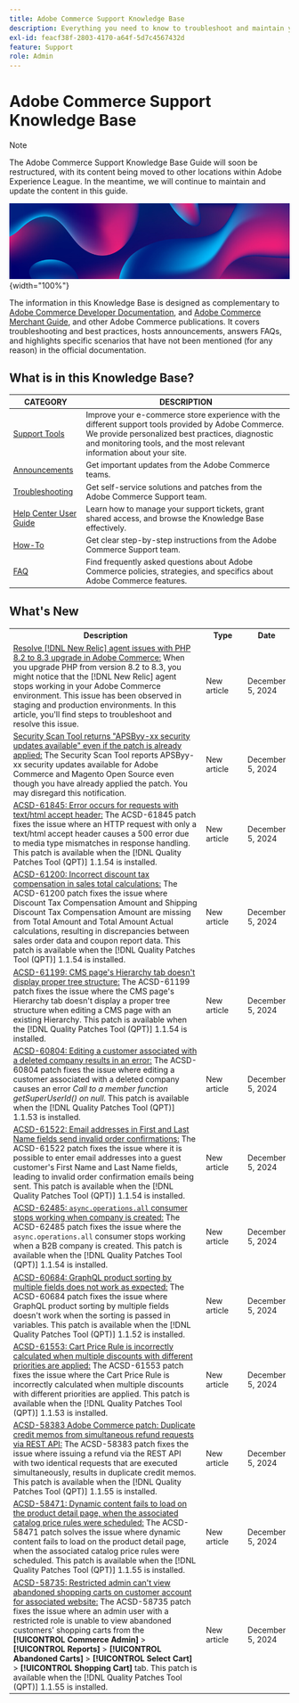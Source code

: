 ```yaml
---
title: Adobe Commerce Support Knowledge Base
description: Everything you need to know to troubleshoot and maintain your Commerce store.
exl-id: feacf38f-2803-4170-a64f-5d7c4567432d
feature: Support
role: Admin
---
```

# Adobe Commerce Support Knowledge Base

>[!NOTE]
>
>The Adobe Commerce Support Knowledge Base Guide will soon be restructured, with its content being moved to other locations within Adobe Experience League. In the meantime, we will continue to maintain and update the content in this guide.

![Knowledge Base homepage](../help/assets/knowledge-base-home-page-cover.jpg){width="100%"}

The information in this Knowledge Base is designed as complementary to [Adobe Commerce Developer Documentation](https://developer.adobe.com/commerce/docs), and [Adobe Commerce Merchant Guide](https://experienceleague.adobe.com/docs/commerce-admin/user-guides/home.html), and other Adobe Commerce publications. It covers troubleshooting and best practices, hosts announcements, answers FAQs, and highlights specific scenarios that have not been mentioned (for any reason) in the official documentation.

## What is in this Knowledge Base?

| CATEGORY | DESCRIPTION | 
| --- | --- |
| [Support Tools](/help/support-tools/overview.md) | Improve your e-commerce store experience with the different support tools provided by Adobe Commerce. We provide personalized best practices, diagnostic and monitoring tools, and the most relevant information about your site. |
| [Announcements](/help/announcements/overview.md) | Get important updates from the Adobe Commerce teams. |
| [Troubleshooting](/help/troubleshooting/overview.md) | Get self-service solutions and patches from the Adobe Commerce Support team. |
| [Help Center User Guide](/help/help-center-guide/help-center/magento-help-center-user-guide.md) | Learn how to manage your support tickets, grant shared access, and browse the Knowledge Base effectively. |
| [How-To](/help/how-to/overview.md) | Get clear step-by-step instructions from the Adobe Commerce Support team. |
| [FAQ](/help/faq/overview.md) | Find frequently asked questions about Adobe Commerce policies, strategies, and specifics about Adobe Commerce features. | 

## What's New

<table style="width:100%">
  <tr>
    <th style="width:70%">Description</th>
    <th style="width:15%">Type</th>
    <th style="width:15%">Date</th>
  </tr>

  <tr>
    <td>
    <a href="https://experienceleague.adobe.com/en/docs/experience-cloud-kcs/kbarticles/ka-25301">Resolve [!DNL New Relic] agent issues with PHP 8.2 to 8.3 upgrade in Adobe Commerce:</a> When you upgrade PHP from version 8.2 to 8.3, you might notice that the [!DNL New Relic] agent stops working in your Adobe Commerce environment. This issue has been observed in staging and production environments. In this article, you'll find steps to troubleshoot and resolve this issue.
    </td>
    <td>New article </td>
    <td>December 5, 2024</td>
  </tr>

  <tr>
    <td>
    <a href="https://experienceleague.adobe.com/en/docs/experience-cloud-kcs/kbarticles/ka-25321">Security Scan Tool returns "APSByy-xx security updates available" even if the patch is already applied:</a> The Security Scan Tool reports APSByy-xx security updates available for Adobe Commerce and Magento Open Source even though you have already applied the patch. You may disregard this notification.
    </td>
    <td>New article </td>
    <td>December 5, 2024</td>
  </tr>
  
  <tr>
    <td>
    <a href="https://experienceleague.adobe.com/en/docs/commerce-operations/tools/quality-patches-tool/patches-available-in-qpt/v1-1-54/acsd-61845-error-occurs-for-requests-with-text-html-accept-header">ACSD-61845: Error occurs for requests with text/html accept header:</a> The ACSD-61845 patch fixes the issue where an HTTP request with only a text/html accept header causes a 500 error due to media type mismatches in response handling. This patch is available when the [!DNL Quality Patches Tool (QPT)] 1.1.54 is installed.
    </td>
    <td>New article </td>
    <td>December 5, 2024</td>
  </tr>

  <tr>
    <td>
    <a href="https://experienceleague.adobe.com/en/docs/commerce-operations/tools/quality-patches-tool/patches-available-in-qpt/v1-1-54/acsd-61200-fixes-discount-tax-compensation-in-sales-total-calculations">ACSD-61200: Incorrect discount tax compensation in sales total calculations:</a> The ACSD-61200 patch fixes the issue where Discount Tax Compensation Amount and Shipping Discount Tax Compensation Amount are missing from Total Amount and Total Amount Actual calculations, resulting in discrepancies between sales order data and coupon report data. This patch is available when the [!DNL Quality Patches Tool (QPT)] 1.1.54 is installed.
    </td>
    <td>New article </td>
    <td>December 5, 2024</td>
  </tr>

  <tr>
    <td>
    <a href="https://experienceleague.adobe.com/en/docs/commerce-operations/tools/quality-patches-tool/patches-available-in-qpt/v1-1-54/acsd-61199-cms-page-hierarchy-tab-doesnt-display-proper-tree-structure">ACSD-61199: CMS page's Hierarchy tab doesn't display proper tree structure:</a> The ACSD-61199 patch fixes the issue where the CMS page's Hierarchy tab doesn't display a proper tree structure when editing a CMS page with an existing Hierarchy. This patch is available when the [!DNL Quality Patches Tool (QPT)] 1.1.54 is installed.
    </td>
    <td>New article </td>
    <td>December 5, 2024</td>
  </tr>

  <tr>
    <td>
    <a href="https://experienceleague.adobe.com/en/docs/commerce-operations/tools/quality-patches-tool/patches-available-in-qpt/v1-1-53/acsd-60804-editing-customer-linked-to-deleted-company-causes-error">ACSD-60804: Editing a customer associated with a deleted company results in an error:</a> The ACSD-60804 patch fixes the issue where editing a customer associated with a deleted company causes an error <em>Call to a member function getSuperUserId() on null</em>. This patch is available when the [!DNL Quality Patches Tool (QPT)] 1.1.53 is installed.
    </td>
    <td>New article </td>
    <td>December 5, 2024</td>
  </tr>

  <tr>
    <td>
    <a href="https://experienceleague.adobe.com/en/docs/commerce-operations/tools/quality-patches-tool/patches-available-in-qpt/v1-1-54/acsd-61522-email-in-name-fields-sends-invalid-order-confirmations">ACSD-61522: Email addresses in First and Last Name fields send invalid order confirmations:</a> The ACSD-61522 patch fixes the issue where it is possible to enter email addresses into a guest customer's First Name and Last Name fields, leading to invalid order confirmation emails being sent. This patch is available when the [!DNL Quality Patches Tool (QPT)] 1.1.54 is installed.
    </td>
    <td>New article </td>
    <td>December 5, 2024</td>
  </tr>

  <tr>
    <td>
    <a href="https://experienceleague.adobe.com/en/docs/commerce-operations/tools/quality-patches-tool/patches-available-in-qpt/v1-1-54/acsd-62485-async-operations-all-consumer-stops-working-when-company-is-created">ACSD-62485: <code>async.operations.all</code> consumer stops working when company is created:</a> The ACSD-62485 patch fixes the issue where the <code>async.operations.all</code> consumer stops working when a B2B company is created. This patch is available when the [!DNL Quality Patches Tool (QPT)] 1.1.54 is installed.
    </td>
    <td>New article </td>
    <td>December 5, 2024</td>
  </tr>

  <tr>
    <td>
    <a href="https://experienceleague.adobe.com/en/docs/commerce-operations/tools/quality-patches-tool/patches-available-in-qpt/v1-1-52/acsd-60684-graphql-product-sorting-by-multiple-fields-does-not-work-as-expected">ACSD-60684: GraphQL product sorting by multiple fields does not work as expected:</a> The ACSD-60684 patch fixes the issue where GraphQL product sorting by multiple fields doesn't work when the sorting is passed in variables. This patch is available when the [!DNL Quality Patches Tool (QPT)] 1.1.52 is installed.
    </td>
    <td>New article </td>
    <td>December 5, 2024</td>
  </tr>

  <tr>
    <td>
    <a href="https://experienceleague.adobe.com/en/docs/commerce-operations/tools/quality-patches-tool/patches-available-in-qpt/v1-1-53/acsd-61553-cart-price-rule-discounts-are-incorrectly-calculated-when-multiple-discounts-with-different-priorities-are-applied">ACSD-61553: Cart Price Rule is incorrectly calculated when multiple discounts with different priorities are applied:</a> The ACSD-61553 patch fixes the issue where the Cart Price Rule is incorrectly calculated when multiple discounts with different priorities are applied. This patch is available when the [!DNL Quality Patches Tool (QPT)] 1.1.53 is installed.
    </td>
    <td>New article </td>
    <td>December 5, 2024</td>
  </tr>

  <tr>
    <td>
    <a href="https://experienceleague.adobe.com/en/docs/commerce-operations/tools/quality-patches-tool/patches-available-in-qpt/v1-1-55/acsd-58383-duplicate-credit-memos-from-simultaneous-refund-requests-via-rest-api">ACSD-58383 Adobe Commerce patch: Duplicate credit memos from simultaneous refund requests via REST API:</a> The ACSD-58383 patch fixes the issue where issuing a refund via the REST API with two identical requests that are executed simultaneously, results in duplicate credit memos. This patch is available when the [!DNL Quality Patches Tool (QPT)] 1.1.55 is installed.
    </td>
    <td>New article </td>
    <td>December 5, 2024</td>
  </tr>

  <tr>
    <td>
    <a href="https://experienceleague.adobe.com/en/docs/commerce-operations/tools/quality-patches-tool/patches-available-in-qpt/v1-1-55/acsd-58471-dynamic-content-fails-load-product-detail-page">ACSD-58471: Dynamic content fails to load on the product detail page, when the associated catalog price rules were scheduled:</a> The ACSD-58471 patch solves the issue where dynamic content fails to load on the product detail page, when the associated catalog price rules were scheduled. This patch is available when the [!DNL Quality Patches Tool (QPT)] 1.1.55 is installed.
    </td>
    <td>New article </td>
    <td>December 5, 2024</td>
  </tr>

  <tr>
    <td>
    <a href="https://experienceleague.adobe.com/en/docs/commerce-operations/tools/quality-patches-tool/patches-available-in-qpt/v1-1-55/acsd-58735-restricted-admin-cant-view-abandoned-shopping-carts">ACSD-58735: Restricted admin can't view abandoned shopping carts on customer account for associated website:</a> The ACSD-58735 patch fixes the issue where an admin user with a restricted role is unable to view abandoned customers' shopping carts from the <strong>[!UICONTROL Commerce Admin]</strong> > <strong>[!UICONTROL Reports]</strong> > <strong>[!UICONTROL Abandoned Carts]</strong> > <strong>[!UICONTROL Select Cart]</strong> > <strong>[!UICONTROL Shopping Cart]</strong> tab. This patch is available when the [!DNL Quality Patches Tool (QPT)] 1.1.55 is installed.
    </td>
    <td>New article </td>
    <td>December 5, 2024</td>
  </tr>
</table>
